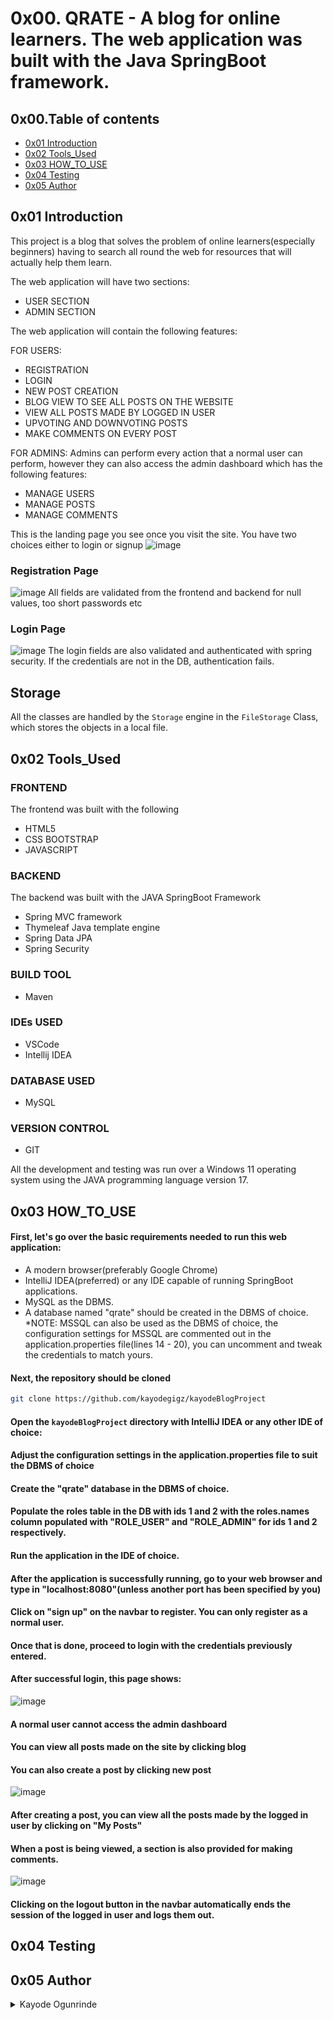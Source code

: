 # 0x00. QRATE - A blog for online learners. The web application was built with the Java SpringBoot framework.

## 0x00.Table of contents

* [0x01 Introduction](#0x01-Introduction)
* [0x02 Tools_Used](#0x02-Tools_Used)
* [0x03 HOW_TO_USE](#0x03-HOW_TO_USE)
* [0x04 Testing](#0x04-Testing)
* [0x05 Author](#0x05-Author)

## 0x01 Introduction

This project is a blog that solves the problem of online learners(especially beginners) having to search all round the web for resources that will actually help them learn.


The web application will have two sections:
<ul>
  <li>USER SECTION</li>
  <li>ADMIN SECTION</li>
</ul>

The web application will contain the following features:

FOR USERS:
* REGISTRATION
* LOGIN
* NEW POST CREATION
* BLOG VIEW TO SEE ALL POSTS ON THE WEBSITE
* VIEW ALL POSTS MADE BY LOGGED  IN USER
* UPVOTING AND DOWNVOTING POSTS
* MAKE COMMENTS ON EVERY POST

FOR ADMINS:
Admins can perform every action that a normal user can perform, however they can also access the admin dashboard which has the following features:
* MANAGE USERS
* MANAGE POSTS
* MANAGE COMMENTS

This is the landing page you see once you visit the site. You have two choices either to login or signup 
![image](https://user-images.githubusercontent.com/47942099/207154337-01954bed-db28-4e41-885a-ab670d1d2929.png)

### Registration Page

![image](https://user-images.githubusercontent.com/47942099/207155089-a92e048f-b883-4879-8bd3-301072521d7f.png)
All fields are validated from the frontend and backend for null values, too short passwords etc


### Login Page
![image](https://user-images.githubusercontent.com/47942099/207155649-f89c69b8-1204-421b-b7e4-b11f7cc5cfff.png)
The login fields are also validated and authenticated with spring security. If the credentials are not in the DB, authentication fails.

## Storage

All the classes are handled by the `Storage` engine in the `FileStorage` Class, which stores the objects in a local file.

## 0x02 Tools_Used

### FRONTEND
The frontend was built with the following
* HTML5
* CSS BOOTSTRAP
* JAVASCRIPT

### BACKEND
The backend was built with the JAVA SpringBoot Framework
* Spring MVC framework
* Thymeleaf Java template engine
* Spring Data JPA
* Spring Security

### BUILD TOOL
* Maven

### IDEs USED
* VSCode
* Intellij IDEA

### DATABASE USED
* MySQL

### VERSION CONTROL
* GIT

All the development and testing was run over a Windows 11 operating system using the JAVA programming language version 17.

## 0x03 HOW_TO_USE

#### First, let's go over the basic requirements needed to run this web application:
* A modern browser(preferably Google Chrome)
* IntelliJ IDEA(preferred) or any IDE capable of running SpringBoot applications.
* MySQL as the DBMS.
* A database named "qrate" should be created in the DBMS of choice.
*NOTE: MSSQL can also be used as the DBMS of choice, the configuration settings for MSSQL are commented out in the application.properties file(lines 14 - 20), you can uncomment and tweak the credentials to match yours.

#### Next, the repository should be cloned
```bash
git clone https://github.com/kayodegigz/kayodeBlogProject
```

#### Open the `kayodeBlogProject` directory with IntelliJ IDEA or any other IDE of choice:

#### Adjust the configuration settings in the application.properties file to suit the DBMS of choice

#### Create the "qrate" database in the DBMS of choice.

#### Populate the roles table in the DB with ids 1 and 2 with the roles.names column populated with "ROLE_USER" and "ROLE_ADMIN" for ids 1 and 2 respectively.

#### Run the application in the IDE of choice.

#### After the application is successfully running, go to your web browser and type in "localhost:8080"(unless another port has been specified by you)

#### Click on "sign up" on the navbar to register. You can only register as a normal user.

#### Once that is done, proceed to login with the credentials previously entered.

#### After successful login, this page shows:
![image](https://user-images.githubusercontent.com/47942099/207166629-279e90eb-c5e2-4de8-ad43-113a806e56d9.png)

#### A normal user cannot access the admin dashboard

#### You can view all posts made on the site by clicking blog

#### You can also create a post by clicking new post
![image](https://user-images.githubusercontent.com/47942099/207167225-18f67e72-f8cb-410c-b01c-1d83db6d12ec.png)

#### After creating a post, you can view all the posts made by the logged in user by clicking on "My Posts"

#### When a post is being viewed, a section is also provided for making comments.
![image](https://user-images.githubusercontent.com/47942099/207167694-ef7b1e93-4b66-4dda-a04e-a216085b6264.png)

#### Clicking on the logout button in the navbar automatically ends the session of the logged in user and logs them out.


## 0x04 Testing




## 0x05 Author
<details>
    <summary>Kayode Ogunrinde</summary>
    <ul>
    <li><a href="https://github.com/kayodegigz">Github</a></li>
    <li><a href="mailto:kayogunrinde@gmail.com">e-mail</a></li>
    </ul>
</details>
